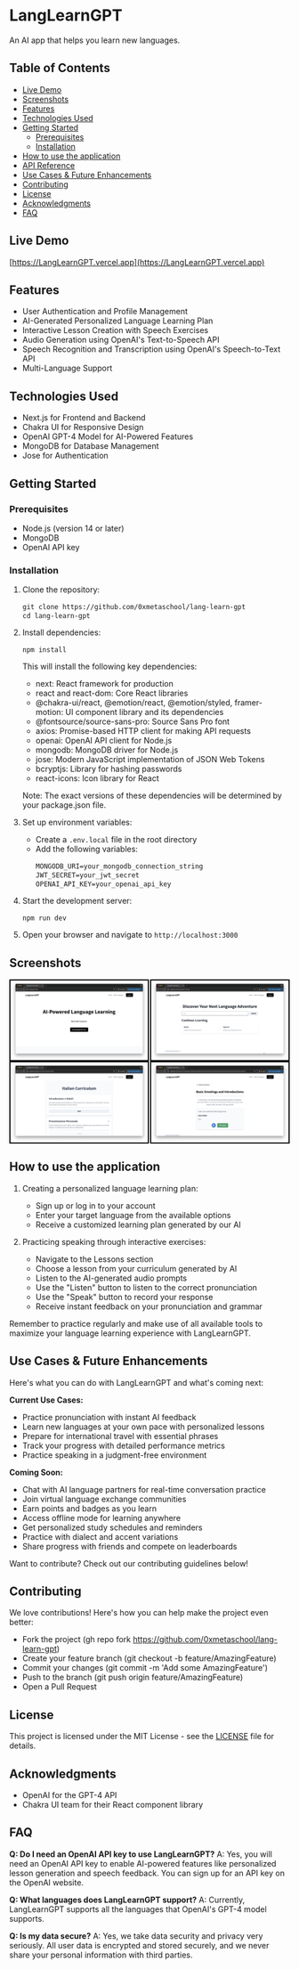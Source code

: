 # LangLearnGPT
An AI app that helps you learn new languages.

## Table of Contents
  - [Live Demo](#live-demo)
  - [Screenshots](#screenshots)
  - [Features](#features)
  - [Technologies Used](#technologies-used)
  - [Getting Started](#getting-started)
    - [Prerequisites](#prerequisites)
    - [Installation](#installation)
  - [How to use the application](#how-to-use-the-application)
  - [API Reference](#api-reference)
  - [Use Cases & Future Enhancements](#use-cases-and-future-enhancements)
  - [Contributing](#contributing)
  - [License](#license)
  - [Acknowledgments](#acknowledgments)
  - [FAQ](#faq)

## Live Demo

[https://LangLearnGPT.vercel.app](https://LangLearnGPT.vercel.app)

## Features

- User Authentication and Profile Management
- AI-Generated Personalized Language Learning Plan
- Interactive Lesson Creation with Speech Exercises
- Audio Generation using OpenAI's Text-to-Speech API
- Speech Recognition and Transcription using OpenAI's Speech-to-Text API
- Multi-Language Support

## Technologies Used

- Next.js for Frontend and Backend
- Chakra UI for Responsive Design
- OpenAI GPT-4 Model for AI-Powered Features
- MongoDB for Database Management
- Jose for Authentication

## Getting Started

### Prerequisites

- Node.js (version 14 or later)
- MongoDB 
- OpenAI API key

### Installation

1. Clone the repository:
   ```
   git clone https://github.com/0xmetaschool/lang-learn-gpt
   cd lang-learn-gpt
   ```

2. Install dependencies:

   ```
   npm install
   ```

   This will install the following key dependencies:
   - next: React framework for production
   - react and react-dom: Core React libraries
   - @chakra-ui/react, @emotion/react, @emotion/styled, framer-motion: UI component library and its dependencies
   - @fontsource/source-sans-pro: Source Sans Pro font
   - axios: Promise-based HTTP client for making API requests
   - openai: OpenAI API client for Node.js
   - mongodb: MongoDB driver for Node.js
   - jose: Modern JavaScript implementation of JSON Web Tokens
   - bcryptjs: Library for hashing passwords
   - react-icons: Icon library for React

   Note: The exact versions of these dependencies will be determined by your package.json file.

3. Set up environment variables:
   - Create a `.env.local` file in the root directory
   - Add the following variables:
     ```
     MONGODB_URI=your_mongodb_connection_string
     JWT_SECRET=your_jwt_secret  
     OPENAI_API_KEY=your_openai_api_key
     ```

4. Start the development server:
   ```
   npm run dev
   ```

5. Open your browser and navigate to `http://localhost:3000`

## Screenshots

<div style="display: flex; justify-content: space-between;">
  <img src="screenshots/home.png" alt="Home Page" style="width: 49%; border: 2px solid black;" />
  <img src="screenshots/select_language.png" alt="Select Language Page" style="width: 49%; border: 2px solid black;" />
</div>
<div style="display: flex; justify-content: space-between;">
  <img src="screenshots/curriculum.png" alt="Curriculum Page" style="width: 49%; border: 2px solid black;" />
  <img src="screenshots/lesson.png" alt="Lesson Page" style="width: 49%; border: 2px solid black;" />
</div>

## How to use the application

1. Creating a personalized language learning plan:
   - Sign up or log in to your account
   - Enter your target language from the available options
   - Receive a customized learning plan generated by our AI

2. Practicing speaking through interactive exercises:
   - Navigate to the Lessons section
   - Choose a lesson from your curriculum generated by AI
   - Listen to the AI-generated audio prompts
   - Use the "Listen" button to listen to the correct pronunciation
   - Use the "Speak" button to record your response
   - Receive instant feedback on your pronunciation and grammar

Remember to practice regularly and make use of all available tools to maximize your language learning experience with LangLearnGPT.

## Use Cases & Future Enhancements

Here's what you can do with LangLearnGPT and what's coming next:

**Current Use Cases:**
- Practice pronunciation with instant AI feedback
- Learn new languages at your own pace with personalized lessons
- Prepare for international travel with essential phrases
- Track your progress with detailed performance metrics
- Practice speaking in a judgment-free environment

**Coming Soon:**
- Chat with AI language partners for real-time conversation practice
- Join virtual language exchange communities
- Earn points and badges as you learn
- Access offline mode for learning anywhere
- Get personalized study schedules and reminders
- Practice with dialect and accent variations
- Share progress with friends and compete on leaderboards

Want to contribute? Check out our contributing guidelines below!

## Contributing

We love contributions! Here's how you can help make the project even better:

- Fork the project (gh repo fork https://github.com/0xmetaschool/lang-learn-gpt)
- Create your feature branch (git checkout -b feature/AmazingFeature)
- Commit your changes (git commit -m 'Add some AmazingFeature')
- Push to the branch (git push origin feature/AmazingFeature)
- Open a Pull Request

## License

This project is licensed under the MIT License - see the [LICENSE](https://github.com/0xmetaschool/lang-learn-gpt/blob/main/LICENSE) file for details.

## Acknowledgments

- OpenAI for the GPT-4 API
- Chakra UI team for their React component library

## FAQ

**Q: Do I need an OpenAI API key to use LangLearnGPT?**
A: Yes, you will need an OpenAI API key to enable AI-powered features like personalized lesson generation and speech feedback. You can sign up for an API key on the OpenAI website.

**Q: What languages does LangLearnGPT support?**
A: Currently, LangLearnGPT supports all the languages that OpenAI's GPT-4 model supports.

**Q: Is my data secure?**
A: Yes, we take data security and privacy very seriously. All user data is encrypted and stored securely, and we never share your personal information with third parties.

